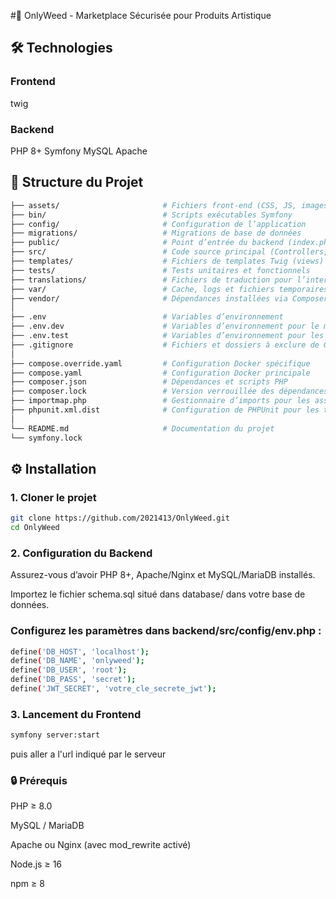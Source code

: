 #🌿 OnlyWeed - Marketplace Sécurisée pour Produits Artistique

## 🛠 Technologies

### Frontend
twig

### Backend
PHP 8+
Symfony
MySQL
Apache

## 📁 Structure du Projet
```bash
├── assets/                       # Fichiers front-end (CSS, JS, images)
├── bin/                          # Scripts exécutables Symfony
├── config/                       # Configuration de l’application
├── migrations/                   # Migrations de base de données
├── public/                       # Point d’entrée du backend (index.php, assets exposés)
├── src/                          # Code source principal (Controllers, Entities, Services)
├── templates/                    # Fichiers de templates Twig (views)
├── tests/                        # Tests unitaires et fonctionnels
├── translations/                 # Fichiers de traduction pour l’internationalisation
├── var/                          # Cache, logs et fichiers temporaires
├── vendor/                       # Dépendances installées via Composer
│
├── .env                          # Variables d’environnement
├── .env.dev                      # Variables d’environnement pour le mode développement
├── .env.test                     # Variables d’environnement pour les tests
├── .gitignore                    # Fichiers et dossiers à exclure de Git
│
├── compose.override.yaml         # Configuration Docker spécifique
├── compose.yaml                  # Configuration Docker principale
├── composer.json                 # Dépendances et scripts PHP
├── composer.lock                 # Version verrouillée des dépendances PHP
├── importmap.php                 # Gestionnaire d’imports pour les assets JavaScript
├── phpunit.xml.dist              # Configuration de PHPUnit pour les tests
│
└── README.md                     # Documentation du projet
└── symfony.lock
```

## ⚙️ Installation
### 1. Cloner le projet

```bash
git clone https://github.com/2021413/OnlyWeed.git
cd OnlyWeed
```

### 2. Configuration du Backend
Assurez-vous d’avoir PHP 8+, Apache/Nginx et MySQL/MariaDB installés.

Importez le fichier schema.sql situé dans database/ dans votre base de données.

### Configurez les paramètres dans backend/src/config/env.php :

```bash
define('DB_HOST', 'localhost');
define('DB_NAME', 'onlyweed');
define('DB_USER', 'root');
define('DB_PASS', 'secret');
define('JWT_SECRET', 'votre_cle_secrete_jwt');
```

### 3. Lancement du Frontend
```bash
symfony server:start
```
puis aller a l'url indiqué par le serveur


### 🔒 Prérequis
PHP ≥ 8.0

MySQL / MariaDB

Apache ou Nginx (avec mod_rewrite activé)

Node.js ≥ 16

npm ≥ 8
